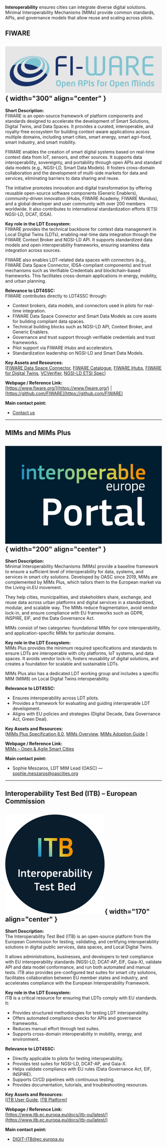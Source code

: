 **Interoperability** ensures cities can integrate diverse digital solutions.  
Minimal Interoperability Mechanisms (MIMs) provide common standards, APIs, and governance models that allow reuse and scaling across pilots.  

## FIWARE  

![FIWARE Logo](../assets/fiware_logo.png){ width="300" align="center" }  
---  

**Short Description:**  
FIWARE is an open-source framework of platform components and standards designed to accelerate the development of Smart Solutions, Digital Twins, and Data Spaces. It provides a curated, interoperable, and royalty-free ecosystem for building context-aware applications across multiple domains, including smart cities, smart energy, smart agri-food, smart industry, and smart mobility.  

FIWARE enables the creation of smart digital systems based on real-time context data from IoT, sensors, and other sources. It supports data interoperability, sovereignty, and portability through open APIs and standard data models (e.g., NGSI-LD, Smart Data Models). It fosters cross-domain collaboration and the development of multi-side markets for data and services, eliminating barriers to data sharing and reuse.  

The initiative promotes innovation and digital transformation by offering reusable open-source software components (Generic Enablers), community-driven innovation (iHubs, FIWARE Academy, FIWARE Mundus), and a global developer and user community with over 200 members worldwide. It also contributes to international standardization efforts (ETSI NGSI-LD, DCAT, IDSA).  

**Key role in the LDT Ecosystem:**  
FIWARE provides the technical backbone for context data management in Local Digital Twins (LDTs), enabling real-time data integration through the FIWARE Context Broker and NGSI-LD API. It supports standardized data models and open interoperability frameworks, ensuring seamless data integration across sources.  

FIWARE also enables LDT-related data spaces with connectors (e.g., FIWARE Data Space Connector, IDSA-compliant components) and trust mechanisms such as Verifiable Credentials and blockchain-based frameworks. This facilitates cross-domain applications in energy, mobility, and urban planning.  

**Relevance to LDT4SSC:**  
FIWARE contributes directly to LDT4SSC through:  
- Context brokers, data models, and connectors used in pilots for real-time integration.  
- FIWARE Data Space Connector and Smart Data Models as core assets for building compliant data spaces.  
- Technical building blocks such as NGSI-LD API, Context Broker, and Generic Enablers.  
- Governance and trust support through verifiable credentials and trust frameworks.  
- Pilot support via FIWARE iHubs and accelerators.  
- Standardization leadership on NGSI-LD and Smart Data Models.  

**Key Assets and Resources:**  
[[FIWARE Data Space Connector](https://github.com/FIWARE/data-space-connector), [FIWARE Catalogue](https://www.fiware.org/catalogue/), [FIWARE iHubs](https://www.fiware.org/community/fiware-ihubs/), [FIWARE for Digital Twins](https://www.fiware.org/wp-content/uploads/FF_PositionPaper_FIWARE4DigitalTwins.pdf), [VCVerifier](https://github.com/FIWARE/VCVerifier), [NGSI-LD ETSI Spec](https://www.etsi.org/deliver/etsi_gs/CIM/001_099/009/01.04.02_60/gs_cim009v010402p.pdf)]  

**Webpage / Reference Link:**  
[https://www.fiware.org/](https://www.fiware.org/) | [https://github.com/FIWARE](https://github.com/FIWARE)  

**Main contact point:**  
- [Contact us](https://www.fiware.org/contact-us/)


---

## MIMs and MIMs Plus  

![MIMs Logo](../assets/mims_logo.png){ width="200" align="center" }  
---  

**Short Description:**  
Minimal Interoperability Mechanisms (MIMs) provide a baseline framework to ensure a sufficient level of interoperability for data, systems, and services in smart city solutions. Developed by OASC since 2019, MIMs are complemented by MIMs Plus, which tailors them to the European market via the Living-in.EU movement.  

They help cities, municipalities, and stakeholders share, exchange, and reuse data across urban platforms and digital services in a standardized, modular, and scalable way. The MIMs reduce fragmentation, avoid vendor lock-in, and ensure compliance with EU frameworks such as GDPR, INSPIRE, EIF, and the Data Governance Act.  

MIMs consist of two categories: foundational MIMs for core interoperability, and application-specific MIMs for particular domains.  

**Key role in the LDT Ecosystem:**  
MIMs Plus provides the minimum required specifications and standards to ensure LDTs are interoperable with city platforms, IoT systems, and data spaces. It avoids vendor lock-in, fosters reusability of digital solutions, and creates a foundation for scalable and sustainable LDTs.  

MIMs Plus also has a dedicated LDT working group and includes a specific MIM (MIM8) on Local Digital Twins interoperability.  

**Relevance to LDT4SSC:**  
- Ensures interoperability across LDT pilots.  
- Provides a framework for evaluating and guiding interoperable LDT development.  
- Aligns with EU policies and strategies (Digital Decade, Data Governance Act, Green Deal).  

**Key Assets and Resources:**  
[[MIMs Plus Specification 8.0](https://living-in.eu/sites/default/files/files/mims-plus-v.8_1.pdf), [MIMs Overview](https://oascities.org/minimal-interoperability-mechanisms/), [MIMs Adoption Guide](https://mims.oascities.org/NzWXOO1Fttw4wtqv1Wys/) ] 

**Webpage / Reference Link:**  
[MIMs – Open & Agile Smart Cities](https://oascities.org/mims/)  

**Main contact point:**  
- Sophie Meszaros, LDT MIM Lead (OASC) — sophie.meszaros@oascities.org  


---

## Interoperability Test Bed (ITB) – European Commission  

![ITB Logo](../assets/itb_logo.png){ width="170" align="center" }  
---  

**Short Description:**  
The Interoperability Test Bed (ITB) is an open-source platform from the European Commission for testing, validating, and certifying interoperability solutions in digital public services, data spaces, and Local Digital Twins.  

It allows administrations, businesses, and developers to test compliance with EU interoperability standards (NGSI-LD, DCAT-AP, EIF, Gaia-X), validate API and data model conformance, and run both automated and manual tests. ITB also provides pre-configured test suites for smart city solutions, facilitates collaboration between EU member states and industry, and accelerates compliance with the European Interoperability Framework.  

**Key role in the LDT Ecosystem:**  
ITB is a critical resource for ensuring that LDTs comply with EU standards. It:  
- Provides structured methodologies for testing LDT interoperability.  
- Offers automated compliance checks for APIs and governance frameworks.  
- Reduces manual effort through test suites.  
- Supports cross-domain interoperability in mobility, energy, and environment.  

**Relevance to LDT4SSC:**  
- Directly applicable to pilots for testing interoperability.  
- Provides test suites for NGSI-LD, DCAT-AP, and Gaia-X.  
- Helps validate compliance with EU rules (Data Governance Act, EIF, INSPIRE).  
- Supports CI/CD pipelines with continuous testing.  
- Provides documentation, tutorials, and troubleshooting resources.  

**Key Assets and Resources:**  
[[ITB User Guide](https://www.itb.ec.europa.eu/docs/itb-ou/latest/), [ITB Platform](https://interoperable-europe.ec.europa.eu/collection/interoperability-test-bed-repository/solution/interoperability-test-bed)]

**Webpage / Reference Link:**  
[https://www.itb.ec.europa.eu/docs/itb-ou/latest/](https://www.itb.ec.europa.eu/docs/itb-ou/latest/)  

**Main contact point:**  
- DIGIT-ITB@ec.europa.eu